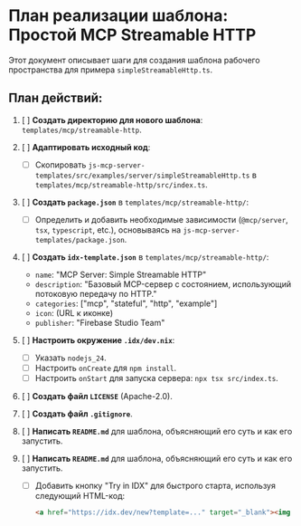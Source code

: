 # План реализации шаблона: Простой MCP Streamable HTTP

Этот документ описывает шаги для создания шаблона рабочего пространства для примера `simpleStreamableHttp.ts`.

## План действий:

1.  [ ] **Создать директорию для нового шаблона**: `templates/mcp/streamable-http`.
2.  [ ] **Адаптировать исходный код**:
    *   [ ] Скопировать `js-mcp-server-templates/src/examples/server/simpleStreamableHttp.ts` в `templates/mcp/streamable-http/src/index.ts`.
3.  [ ] **Создать `package.json`** в `templates/mcp/streamable-http/`:
    *   [ ] Определить и добавить необходимые зависимости (`@mcp/server`, `tsx`, `typescript`, etc.), основываясь на `js-mcp-server-templates/package.json`.
4.  [ ] **Создать `idx-template.json`** в `templates/mcp/streamable-http/`:
    *   `name`: "MCP Server: Simple Streamable HTTP"
    *   `description`: "Базовый MCP-сервер с состоянием, использующий потоковую передачу по HTTP."
    *   `categories`: ["mcp", "stateful", "http", "example"]
    *   `icon`: (URL к иконке)
    *   `publisher`: "Firebase Studio Team"
5.  [ ] **Настроить окружение `.idx/dev.nix`**:
    *   [ ] Указать `nodejs_24`.
    *   [ ] Настроить `onCreate` для `npm install`.
    *   [ ] Настроить `onStart` для запуска сервера: `npx tsx src/index.ts`.
6.  [ ] **Создать файл `LICENSE`** (Apache-2.0).
7.  [ ] **Создать файл `.gitignore`**.
8.  [ ] **Написать `README.md`** для шаблона, объясняющий его суть и как его запустить.

8.  [ ] **Написать `README.md`** для шаблона, объясняющий его суть и как его запустить.
    *   [ ] Добавить кнопку "Try in IDX" для быстрого старта, используя следующий HTML-код:
        ```html
        <a href="https://idx.dev/new?template=..." target="_blank"><img src="https://idx.dev/btn/open_in_idx_dark.svg" alt="Open in IDX" /></a>
        ```
